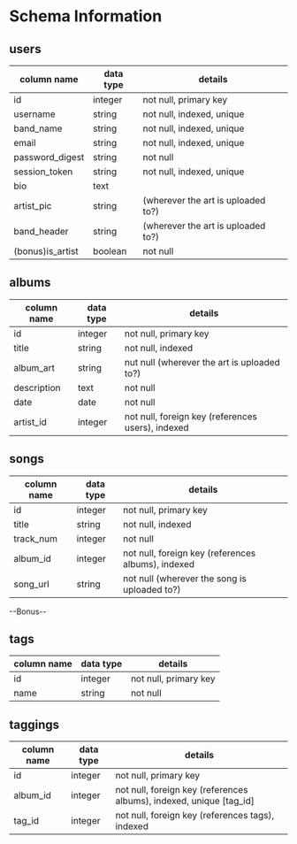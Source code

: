 # Schema Information

## users
column name     | data type | details
----------------|-----------|-----------------------
id              | integer   | not null, primary key
username        | string    | not null, indexed, unique
band_name       | string    | not null, indexed, unique
email           | string    | not null, indexed, unique
password_digest | string    | not null
session_token   | string    | not null, indexed, unique
bio             | text      |
artist_pic      | string    | (wherever the art is uploaded to?)
band_header     | string    | (wherever the art is uploaded to?)
(bonus)is_artist| boolean   | not null

## albums
column name | data type | details
------------|-----------|-----------------------
id          | integer   | not null, primary key
title       | string    | not null, indexed
album_art   | string    | nut null (wherever the art is uploaded to?)
description | text      | not null
date        | date      | not null
artist_id   | integer   | not null, foreign key (references users), indexed

## songs
column name | data type | details
------------|-----------|-----------------------
id          | integer   | not null, primary key
title       | string    | not null, indexed
track_num   | integer   | not null
album_id    | integer   | not null, foreign key (references albums), indexed
song_url    | string    | not null (wherever the song is uploaded to?)

--Bonus--

## tags
column name | data type | details
------------|-----------|-----------------------
id          | integer   | not null, primary key
name        | string    | not null

## taggings
column name | data type | details
------------|-----------|-----------------------
id          | integer   | not null, primary key
album_id    | integer   | not null, foreign key (references albums), indexed, unique [tag_id]
tag_id      | integer   | not null, foreign key (references tags), indexed
